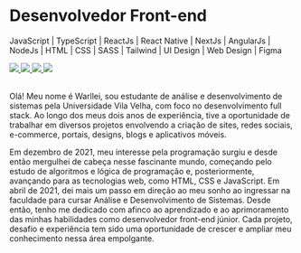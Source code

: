 <h1>Desenvolvedor Front-end</h1>

JavaScript | TypeScript | ReactJs | React Native | NextJs | AngularJs | NodeJs | HTML | CSS | SASS | Tailwind | UI Design | Web Design | Figma

<div>
  <a href="https://api.whatsapp.com/send?phone=5527995804151&text=Meu%20Whatsapp" target="_black">
    <img src="https://img.shields.io/badge/-whatsapp-%0FAC0C?style=for-the-badge&logo=whatsapp&logoColor=black" target="_blank">
  </a>
  <a href="https://www.instagram.com/warlleimartinsdev/">
    <img src="https://img.shields.io/badge/-Instagram-%0FAC0C?style=for-the-badge&logo=instagram&logoColor=black" >
  </a>
  <a href="mailto:warlleimartinsdev@outlook" target="_blank>
    <img src="https://img.shields.io/badge/-Gmail-%0FAC0C?style=for-the-badge&logo=gmail&logoColor=black" ">
  </a>
  <a href="https://www.behance.net/warlleimartins">
    <img src="https://img.shields.io/badge/-Behance-%0FAC0C?style=for-the-badge&logo=behance&logoColor=black" target="_blank">
  </a>
  <a href="https://www.linkedin.com/in/warllei-martins-%F0%9F%8F%B3%EF%B8%8F%E2%80%8D%F0%9F%8C%88-823510153/" target="_blank">
    <img src="https://img.shields.io/badge/-Linkedin-%0FAC0C?style=for-the-badge&logo=linkedin&logoColor=black" target="_blank">
  </a>
</div>

<br/>
  
Olá! Meu nome é Warllei, sou estudante de análise e desenvolvimento de sistemas pela Universidade Vila Velha, com foco no desenvolvimento full stack. Ao longo dos meus dois anos de experiência, tive a oportunidade de trabalhar em diversos projetos envolvendo a criação de sites, redes sociais, e-commerce, portais, designs, blogs e aplicativos móveis.
<div/>
  
Em dezembro de 2021, meu interesse pela programação surgiu e desde então mergulhei de cabeça nesse fascinante mundo, começando pelo estudo de algoritmos e lógica de programação e, posteriormente, avançando para as tecnologias web, como HTML, CSS e JavaScript. Em abril de 2021, dei mais um passo em direção ao meu sonho ao ingressar na faculdade para cursar Análise e Desenvolvimento de Sistemas. Desde então, tenho me dedicado com afinco ao aprendizado e ao aprimoramento das minhas habilidades como desenvolvedor front-end júnior. Cada projeto, desafio e experiência tem sido uma oportunidade de crescer e ampliar meu conhecimento nessa área empolgante.
<div/>

  
